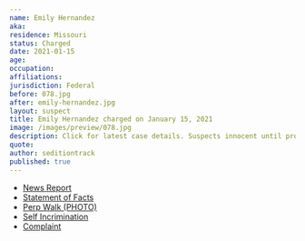 ```yaml
---
name: Emily Hernandez
aka:
residence: Missouri
status: Charged
date: 2021-01-15
age:
occupation:
affiliations:
jurisdiction: Federal
before: 078.jpg
after: emily-hernandez.jpg
layout: suspect
title: Emily Hernandez charged on January 15, 2021
image: /images/preview/078.jpg
description: Click for latest case details. Suspects innocent until proven guilty.
quote:
author: seditiontrack
published: true
---
```


- [News Report](https://www.ksdk.com/article/news/local/missouri-woman-capitol-riot-turns-herself-in/63-8f78e65f-b006-406e-b3d3-6ff3315efb03)
- [Statement of Facts](https://www.justice.gov/opa/page/file/1357301/download)
- [Perp Walk (PHOTO)](https://www.ksdk.com/article/news/local/missouri-woman-capitol-riot-turns-herself-in/63-8f78e65f-b006-406e-b3d3-6ff3315efb03)
- [Self Incrimination]()
- [Complaint](https://www.justice.gov/opa/page/file/1357296/download)